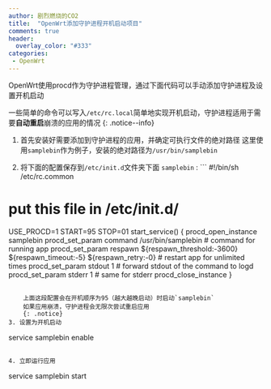 ```yaml
---
author: 剧烈燃烧的CO2
title:  "OpenWrt添加守护进程开机启动项目"
comments: true
header:
  overlay_color: "#333"
categories: 
 - OpenWrt
---
```


OpenWrt使用procd作为守护进程管理，通过下面代码可以手动添加守护进程及设置开机启动

一些简单的命令可以写入`/etc/rc.local`简单地实现开机启动，守护进程适用于需要**自动重启**崩溃的应用的情况
{: .notice--info}

1. 首先安装好需要添加到守护进程的应用，并确定可执行文件的绝对路径
这里使用`samplebin`作为例子，安装的绝对路径为`/usr/bin/samplebin`

2. 将下面的配置保存到`/etc/init.d`文件夹下面
`samplebin`
: ```
#!/bin/sh /etc/rc.common
# put this file in /etc/init.d/
USE_PROCD=1
START=95
STOP=01
start_service() {
    procd_open_instance samplebin
    procd_set_param command /usr/bin/samplebin # command for running app
    procd_set_param respawn ${respawn_threshold:-3600} ${respawn_timeout:-5} ${respawn_retry:-0} # restart app for unlimited times
    procd_set_param stdout 1 # forward stdout of the command to logd
    procd_set_param stderr 1 # same for stderr
    procd_close_instance
}
```  

    上面这段配置会在开机顺序为95（越大越晚启动）时启动`samplebin`  
    如果应用崩溃，守护进程会无限次尝试重启应用
    {: .notice}
3. 设置为开机启动
```
service samplebin enable
```

4. 立即运行应用
```
service samplebin start
```





